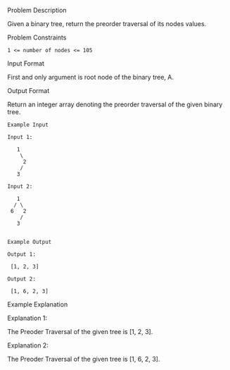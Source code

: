 Problem Description

Given a binary tree, return the preorder traversal of its nodes values.



Problem Constraints
    
    1 <= number of nodes <= 105



Input Format

First and only argument is root node of the binary tree, A.



Output Format

Return an integer array denoting the preorder traversal of the given binary tree.


    
    Example Input
    
    Input 1:
    
       1
        \
         2
        /
       3
    
    Input 2:
    
       1
      / \
     6   2
        /
       3
    
    
    Example Output
    
    Output 1:
    
     [1, 2, 3]
    
    Output 2:
    
     [1, 6, 2, 3]


Example Explanation

Explanation 1:

 The Preoder Traversal of the given tree is [1, 2, 3].

Explanation 2:

 The Preoder Traversal of the given tree is [1, 6, 2, 3].